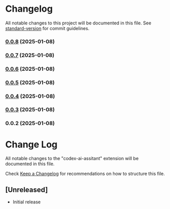# Changelog

All notable changes to this project will be documented in this file. See [standard-version](https://github.com/conventional-changelog/standard-version) for commit guidelines.

### [0.0.8](https://github.com/stormdotcom/codex-extention/compare/v0.0.7...v0.0.8) (2025-01-08)

### [0.0.7](https://github.com/stormdotcom/codex-extention/compare/v0.0.6...v0.0.7) (2025-01-08)

### [0.0.6](https://github.com/stormdotcom/codex-extention/compare/v0.0.5...v0.0.6) (2025-01-08)

### [0.0.5](https://github.com/stormdotcom/codex-extention/compare/v0.0.4...v0.0.5) (2025-01-08)

### [0.0.4](https://github.com/stormdotcom/codex-extention/compare/v0.0.3...v0.0.4) (2025-01-08)

### [0.0.3](https://github.com/stormdotcom/codex-extention/compare/v0.0.2...v0.0.3) (2025-01-08)

### 0.0.2 (2025-01-08)

# Change Log

All notable changes to the "codex-ai-assitant" extension will be documented in this file.

Check [Keep a Changelog](http://keepachangelog.com/) for recommendations on how to structure this file.

## [Unreleased]

- Initial release